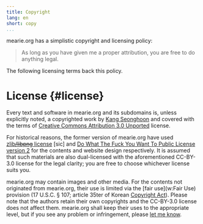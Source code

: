 ```yaml
---
title: Copyright
lang: en
short: copy
...
```


mearie.org has a simplistic copyright and licensing policy:

> As long as you have given me a proper attribution, you are free to do anything legal.

The following licensing terms back this policy.

# License {#license}

Every text and software in mearie.org and its subdomains is,
unless explicitly noted, a copyrighted work by [Kang Seonghoon](/kang) and
covered with the terms of [Creative Commons Attribution 3.0 Unported][cc-by-3.0] license.

[cc-by-3.0]: https://creativecommons.org/licenses/by/3.0/deed.en

For historical reasons, the former version of mearie.org have used
[zlib~~/libpng~~ license][zlibl] \[sic\] and [Do What The Fuck You Want To Public License version 2][wtfpl2]
for the contents and website design respectively.
It is assumed that such materials are also dual-licensed with
the aforementioned CC-BY-3.0 license for the legal clarity;
you are free to choose whichever license suits you.

[zlibl]: http://opensource.org/licenses/zlib-license.php
[wtfpl2]: http://www.wtfpl.net

mearie.org may contain images and other media.
For the contents not originated from mearie.org,
their use is limited via the [fair use](w:Fair Use) provision
(17 U.S.C. § 107; article 35ter of Korean [Copyright Act][ko-cp]).
Please note that the authors retain their own copyrights and
the CC-BY-3.0 license does not affect them.
mearie.org shall keep their uses to the appropriate level,
but if you see any problem or infringement, please [let me know](/cont).

[ko-cp]: http://www.copyright.or.kr/eng/laws-and-treaties/copyright-law/chapter02/section04.do

